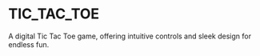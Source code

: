 # TIC_TAC_TOE
A digital Tic Tac Toe game, offering intuitive controls and sleek design for endless fun.
